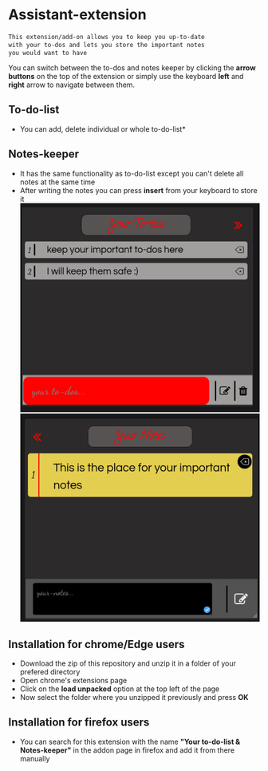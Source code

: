 # Assistant-extension

```
This extension/add-on allows you to keep you up-to-date 
with your to-dos and lets you store the important notes
you would want to have
```

You can switch between the to-dos and notes keeper by clicking 
the **arrow buttons** on the top of the extension or simply use the 
keyboard **left** and **right** arrow to navigate between them.

## To-do-list

* You can add, delete individual or whole to-do-list*

## Notes-keeper
* It has the same functionality as to-do-list except you can't delete all notes 
at the same time
* After writing the notes you can press **insert** from your keyboard to store it
![To-do-list](icons/to-do.png)
![notes-keeper](icons/notes.png)
 ## Installation for chrome/Edge users
 * Download the zip of this repository and unzip it in a folder of your prefered directory
 * Open chrome's extensions page
 * Click on the **load unpacked** option at the top left of the page
 * Now select the folder where you unzipped it previously and press **OK**

## Installation for firefox users
 * You can search for this extension with the name **"Your to-do-list & Notes-keeper"** in the addon page in firefox
   and add it from there manually
 
